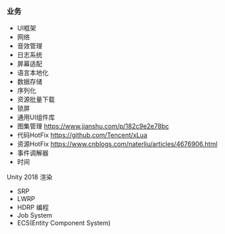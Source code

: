 
### 业务
- UI框架
- 网络
- 音效管理
- 日志系统
- 屏幕适配
- 语言本地化
- 数据存储
- 序列化
- 资源批量下载
- 锁屏
- 通用UI组件库
- 图集管理
https://www.jianshu.com/p/182c9e2e78bc
- 代码HotFix
https://github.com/Tencent/xLua
- 资源HotFix
https://www.cnblogs.com/naterliu/articles/4676906.html
- 事件调解器
- 时间



Unity 2018
渲染
- SRP
- LWRP
- HDRP
编程
- Job System
- ECS(Entity Component System)
